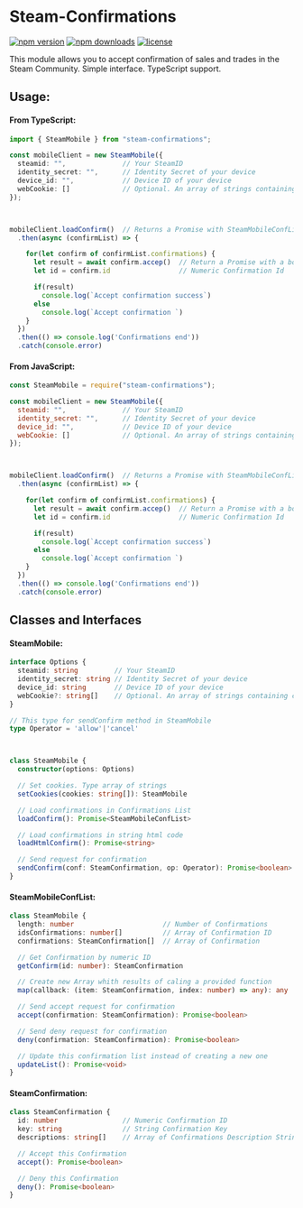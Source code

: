 # Steam-Confirmations
[![npm version](https://img.shields.io/npm/v/steam-confirmations.svg)](https://npmjs.com/package/steam-confirmations)
[![npm downloads](https://img.shields.io/npm/dm/steam-confirmations.svg)](https://npmjs.com/package/steam-confirmations)
[![license](https://img.shields.io/npm/l/steam-confirmations.svg)](https://github.com/vicimpa/steam-confirmations/blob/master/LICENSE)


This module allows you to accept confirmation of sales and trades in the Steam Community. Simple interface. TypeScript support.

## Usage:

#### From TypeScript:
```ts
import { SteamMobile } from "steam-confirmations";

const mobileClient = new SteamMobile({
  steamid: "",              // Your SteamID
  identity_secret: "",      // Identity Secret of your device
  device_id: "",            // Device ID of your device
  webCookie: []             // Optional. An array of strings containing cookies
});



mobileClient.loadConfirm()  // Returns a Promise with SteamMobileConfList object
  .then(async (confirmList) => {

    for(let confirm of confirmList.confirmations) {
      let result = await confirm.accep()  // Return a Promise with a boolean
      let id = confirm.id                 // Numeric Confirmation Id

      if(result)
        console.log(`Accept confirmation success`)
      else
        console.log(`Accept confirmation `)
    }
  })
  .then(() => console.log('Confirmations end'))
  .catch(console.error)
```

#### From JavaScript:
```js
const SteamMobile = require("steam-confirmations");

const mobileClient = new SteamMobile({
  steamid: "",              // Your SteamID
  identity_secret: "",      // Identity Secret of your device
  device_id: "",            // Device ID of your device
  webCookie: []             // Optional. An array of strings containing cookies
});



mobileClient.loadConfirm()  // Returns a Promise with SteamMobileConfList object
  .then(async (confirmList) => {

    for(let confirm of confirmList.confirmations) {
      let result = await confirm.accep()  // Return a Promise with a boolean
      let id = confirm.id                 // Numeric Confirmation Id

      if(result)
        console.log(`Accept confirmation success`)
      else
        console.log(`Accept confirmation `)
    }
  })
  .then(() => console.log('Confirmations end'))
  .catch(console.error)
```

## Classes and Interfaces

#### SteamMobile:
```ts
interface Options {
  steamid: string         // Your SteamID
  identity_secret: string // Identity Secret of your device
  device_id: string       // Device ID of your device
  webCookie?: string[]    // Optional. An array of strings containing cookies
}

// This type for sendConfirm method in SteamMobile
type Operator = 'allow'|'cancel'



class SteamMobile {
  constructor(options: Options)

  // Set cookies. Type array of strings 
  setCookies(cookies: string[]): SteamMobile

  // Load confirmations in Confirmations List
  loadConfirm(): Promise<SteamMobileConfList>

  // Load confirmations in string html code
  loadHtmlConfirm(): Promise<string>

  // Send request for confirmation
  sendConfirm(conf: SteamConfirmation, op: Operator): Promise<boolean>
}
```

#### SteamMobileConfList:
```ts
class SteamMobile {
  length: number                      // Number of Confirmations
  idsConfirmations: number[]          // Array of Confirmation ID
  confirmations: SteamConfirmation[]  // Array of Confirmation

  // Get Confirmation by numeric ID
  getConfirm(id: number): SteamConfirmation

  // Create new Array whith results of caling a provided function
  map(callback: (item: SteamConfirmation, index: number) => any): any

  // Send accept request for confirmation 
  accept(confirmation: SteamConfirmation): Promise<boolean>

  // Send deny request for confirmation 
  deny(confirmation: SteamConfirmation): Promise<boolean>

  // Update this confirmation list instead of creating a new one
  updateList(): Promise<void>
}
```

#### SteamConfirmation:   
```ts
class SteamConfirmation {
  id: number                // Numeric Confirmation ID
  key: string               // String Confirmation Key
  descriptions: string[]    // Array of Confirmations Description Strings

  // Accept this Confirmation
  accept(): Promise<boolean>

  // Deny this Confirmation
  deny(): Promise<boolean>
}
```